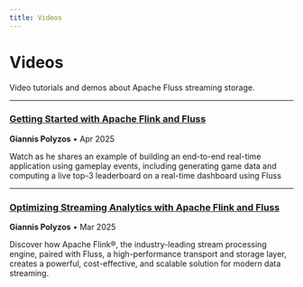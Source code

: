 ```yaml
---
title: Videos
---
```


# Videos

Video tutorials and demos about Apache Fluss streaming storage.

---

### [Getting Started with Apache Flink and Fluss](https://www.youtube.com/watch?v=_qSihYk-pOQ)

**Giannis Polyzos** • Apr 2025

Watch as he shares an example of building an end-to-end real-time application using gameplay events, including generating game data and computing a live top-3 leaderboard on a real-time dashboard using Fluss

---

### [Optimizing Streaming Analytics with Apache Flink and Fluss](https://www.youtube.com/watch?v=GKsE_EUR9yU)

**Giannis Polyzos** • Mar 2025

Discover how Apache Flink®, the industry-leading stream processing engine, paired with Fluss, a high-performance transport and storage layer, creates a powerful, cost-effective, and scalable solution for modern data streaming.

